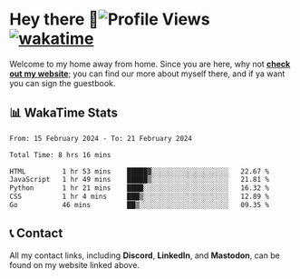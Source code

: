 # Hey there :wave:![Profile Views](https://komarev.com/ghpvc/?username=skifli) [![wakatime](https://wakatime.com/badge/user/b4317b02-0c6d-457b-82a4-a448b8a8d1df.svg)](https://wakatime.com/@b4317b02-0c6d-457b-82a4-a448b8a8d1df)

Welcome to my home away from home. Since you are here, why not [**check out my website**](https://skifli.pages.dev); you can find our more about myself there, and if ya want you can sign the guestbook.

## 📊 WakaTime Stats

<!--START_SECTION:waka-->

```txt
From: 15 February 2024 - To: 21 February 2024

Total Time: 8 hrs 16 mins

HTML         1 hr 53 mins    █████▓░░░░░░░░░░░░░░░░░░░   22.67 %
JavaScript   1 hr 49 mins    █████▒░░░░░░░░░░░░░░░░░░░   21.81 %
Python       1 hr 21 mins    ████░░░░░░░░░░░░░░░░░░░░░   16.32 %
CSS          1 hr 4 mins     ███▒░░░░░░░░░░░░░░░░░░░░░   12.89 %
Go           46 mins         ██▒░░░░░░░░░░░░░░░░░░░░░░   09.35 %
```

<!--END_SECTION:waka-->

## 📞 Contact

All my contact links, including **Discord**, **LinkedIn**, and **Mastodon**, can be found on my website linked above.
